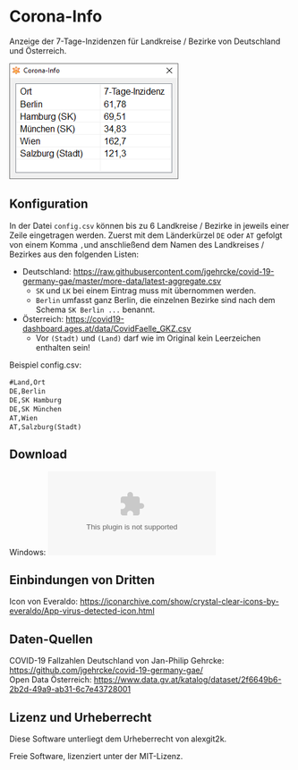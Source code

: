 # Corona-Info

Anzeige der 7-Tage-Inzidenzen für Landkreise / Bezirke von Deutschland und Österreich.

![Screenshot](screenshot.png)

## Konfiguration

In der Datei `config.csv` können bis zu 6 Landkreise / Bezirke in jeweils einer Zeile eingetragen werden.
Zuerst mit dem Länderkürzel `DE` oder `AT` gefolgt von einem Komma `,`und anschließend dem Namen des Landkreises
/ Bezirkes aus den folgenden Listen:
- Deutschland: https://raw.githubusercontent.com/jgehrcke/covid-19-germany-gae/master/more-data/latest-aggregate.csv
  - `SK` und `LK` bei einem Eintrag muss mit übernommen werden.
  - `Berlin` umfasst ganz Berlin, die einzelnen Bezirke sind nach dem Schema `SK Berlin ...` benannt.
- Österreich: https://covid19-dashboard.ages.at/data/CovidFaelle_GKZ.csv
  - Vor `(Stadt)` und `(Land)` darf wie im Original kein Leerzeichen enthalten sein!

Beispiel config.csv:

    #Land,Ort
    DE,Berlin
    DE,SK Hamburg
    DE,SK München
    AT,Wien
    AT,Salzburg(Stadt)

## Download
Windows: ![corona-info.zip](https://github.com/alexgit2k/corona-info/releases/latest/download/corona-info.zip)

## Einbindungen von Dritten
Icon von Everaldo: https://iconarchive.com/show/crystal-clear-icons-by-everaldo/App-virus-detected-icon.html

## Daten-Quellen
COVID-19 Fallzahlen Deutschland von Jan-Philip Gehrcke: https://github.com/jgehrcke/covid-19-germany-gae/ \
Open Data Österreich: https://www.data.gv.at/katalog/dataset/2f6649b6-2b2d-49a9-ab31-6c7e43728001

## Lizenz und Urheberrecht
Diese Software unterliegt dem Urheberrecht von alexgit2k.

Freie Software, lizenziert unter der MIT-Lizenz. 
